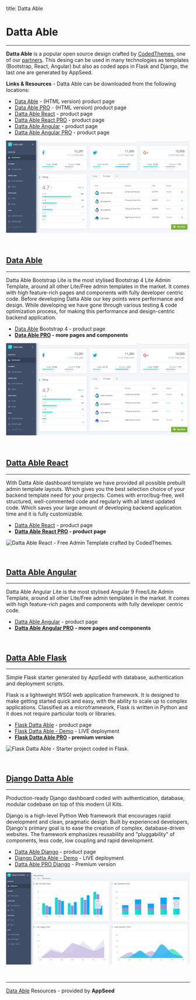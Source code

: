 title: Datta Able

# Datta Able
---

**Datta Able** is a popular open source design crafted by [CodedThemes](https://appseed.us/agency/codedthemes), one of our [partners](https://appseed.us/partners). This desing can be used in many technologies as templates (Bootstrap, React, Angular) but also as coded apps in Flask and Django, the last one are generated by AppSeed.

**Links & Resources** - Datta Able can be downloaded from the following locations:

- [Data Able](https://bit.ly/3qFyzgm) - (HTML version) product page
- [Data Able PRO](https://bit.ly/36XkKCk) - (HTML version) product page
- [Datta Able React](https://bit.ly/33Vk0vn) - product page
- [Datta Able React PRO](https://bit.ly/36WPxz2) - product page
- [Datta Able Angular](http://bit.ly/2NrmLzT) - product page
- [Datta Able Angular PRO](http://bit.ly/37Jixu3) - product page

![Datta Able - Open-source dashboard template.](https://raw.githubusercontent.com/admin-dashboards/bootstrap-template-datta-able/main/media/bootstrap-template-datta-able-intro.gif)

<br />

## [Data Able](https://bit.ly/3qFyzgm)
---

Datta Able Bootstrap Lite is the most stylised Bootstrap 4 Lite Admin Template, around all other Lite/Free admin templates in the market. It comes with high feature-rich pages and components with fully developer centric code. Before developing Datta Able our key points were performance and design. While developing we have gone through various testing & code optimization process, for making this performance and design-centric backend application.

- [Data Able](https://bit.ly/3qFyzgm) Bootstrap 4 - product page
- **[Data Able PRO](https://bit.ly/36XkKCk) - more pages and components**

![Data Able - Open-source dashboard template.](https://raw.githubusercontent.com/admin-dashboards/bootstrap-template-datta-able/main/media/bootstrap-template-datta-able-screen-widgets.png)

<br />

## [Datta Able React](https://bit.ly/33Vk0vn)
---

With Datta Able dashboard template we have provided all possible prebuilt admin template layouts.  Which gives you the best selection choice of your backend template need for your projects. Comes with error/bug-free, well structured, well-commented code and regularly with all latest updated code. Which saves your large amount of developing backend application time and it is fully customizable.

- [Datta Able React](https://bit.ly/33Vk0vn) - product page
- **[Datta Able React PRO](https://bit.ly/36WPxz2) - product page**

![Datta Able React - Free Admin Template crafted by CodedThemes.](https://raw.githubusercontent.com/admin-dashboards/datta-able-react/main/media/datta-able-react-screen.png)

<br />

## [Datta Able Angular](http://bit.ly/2NrmLzT)
---

Datta Able Angular Lite is the most stylised Angular 9 Free/Lite Admin Template, around all other Lite/Free admin templates in the market. It comes with high feature-rich pages and components with fully developer centric code.

- [Datta Able Angular](http://bit.ly/2NrmLzT) - product page
- **[Datta Able Angular PRO](http://bit.ly/37Jixu3) - more pages and components**

<br />

## [Datta Able Flask](https://appseed.us/admin-dashboards/flask-dashboard-dattaable)
---

Simple Flask starter generated by AppSedd with database, authentication and deployment scripts. 

Flask is a lightweight WSGI web application framework. It is designed to make getting started quick and easy, with the ability to scale up to complex applications. Classified as a microframework, Flask is written in Python and it does not require particular tools or libraries.

- [Flask Datta Able](https://appseed.us/admin-dashboards/flask-dashboard-dattaable) - product page
- [Flask Datta Able - Demo](https://flask-datta-able.appseed-srv1.com/) - LIVE deployment
- **[Flask Datta Able PRO](https://appseed.us/admin-dashboards/flask-dashboard-dattaable-pro) - premium version**

![Flask Datta Able - Starter project coded in Flask.](https://raw.githubusercontent.com/app-generator/flask-dashboard-dattaable/master/media/flask-dashboard-dattaable-screen.png)

<br />

## [Django Datta Able](https://appseed.us/admin-dashboards/django-dashboard-dattaable)
---

Production-ready Django dashboard coded with authentication, database, modular codebase on top of this modern UI Kits.

Django is a high-level Python Web framework that encourages rapid development and clean, pragmatic design. Built by experienced developers, Django's primary goal is to ease the creation of complex, database-driven websites. The framework emphasizes reusability and "pluggability" of components, less code, low coupling and rapid development.

- [Datta Able Django](https://appseed.us/admin-dashboards/django-dashboard-dattaable) - product page
- [Django Datta Able - Demo](https://django-dashboard-dattaable.appseed.us/login/) - LIVE deployment
- [Datta Able PRO Django](https://appseed.us/admin-dashboards/django-dashboard-dattaable-pro) - Premium version

![Django Datta Able - Open-Source Admin Panel Coded in Django.](https://raw.githubusercontent.com/app-generator/static/master/django-dashboard-dattaable/django-dashboard-dattaable-screen.png)

<br />

---
[Data Able](https://bit.ly/3qFyzgm) Resources - provided by **AppSeed**
